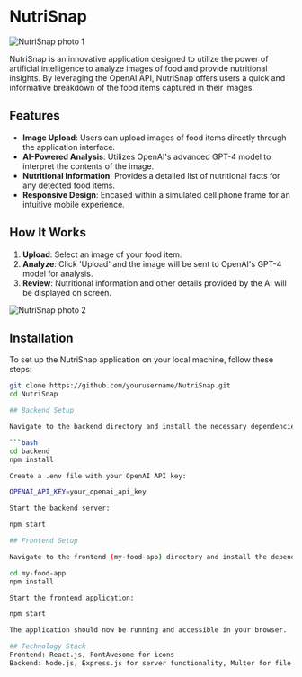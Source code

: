 # NutriSnap
![NutriSnap photo 1](https://github.com/JakeDeines/NutriSnap/assets/67669417/67d8e8ea-b09a-4aa6-aa56-f1b1daf5f7ca)

NutriSnap is an innovative application designed to utilize the power of artificial intelligence to analyze images of food and provide nutritional insights. By leveraging the OpenAI API, NutriSnap offers users a quick and informative breakdown of the food items captured in their images.

## Features

- **Image Upload**: Users can upload images of food items directly through the application interface.
- **AI-Powered Analysis**: Utilizes OpenAI's advanced GPT-4 model to interpret the contents of the image.
- **Nutritional Information**: Provides a detailed list of nutritional facts for any detected food items.
- **Responsive Design**: Encased within a simulated cell phone frame for an intuitive mobile experience.

## How It Works

1. **Upload**: Select an image of your food item.
2. **Analyze**: Click 'Upload' and the image will be sent to OpenAI's GPT-4 model for analysis.
3. **Review**: Nutritional information and other details provided by the AI will be displayed on screen.



![NutriSnap photo 2](https://github.com/JakeDeines/NutriSnap/assets/67669417/0641f14c-9dbe-41b1-a5e9-1f2fd61be3ba)



## Installation

To set up the NutriSnap application on your local machine, follow these steps:

```bash
git clone https://github.com/yourusername/NutriSnap.git
cd NutriSnap

## Backend Setup

Navigate to the backend directory and install the necessary dependencies:

```bash
cd backend
npm install

Create a .env file with your OpenAI API key:

OPENAI_API_KEY=your_openai_api_key

Start the backend server:

npm start

## Frontend Setup

Navigate to the frontend (my-food-app) directory and install the dependencies:

cd my-food-app
npm install

Start the frontend application:

npm start

The application should now be running and accessible in your browser.

## Technology Stack
Frontend: React.js, FontAwesome for icons
Backend: Node.js, Express.js for server functionality, Multer for file uploads, OpenAI SDK for AI-powered analysis
